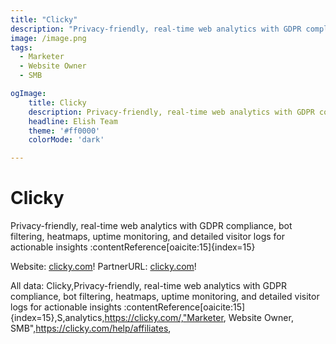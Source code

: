 ```yaml
---
title: "Clicky"
description: "Privacy-friendly, real-time web analytics with GDPR compliance, bot filtering, heatmaps, uptime monitoring, and detailed visitor logs for actionable insights :contentReference[oaicite:15]{index=15}"
image: /image.png
tags: 
  - Marketer
  - Website Owner
  - SMB

ogImage:
    title: Clicky
    description: Privacy-friendly, real-time web analytics with GDPR compliance, bot filtering, heatmaps, uptime monitoring, and detailed visitor logs for actionable insights :contentReference[oaicite:15]{index=15}
    headline: Elish Team
    theme: '#ff0000'
    colorMode: 'dark'

---
```


# Clicky

Privacy-friendly, real-time web analytics with GDPR compliance, bot filtering, heatmaps, uptime monitoring, and detailed visitor logs for actionable insights :contentReference[oaicite:15]{index=15}

Website: [clicky.com](https://clicky.com/)!
PartnerURL: [clicky.com](https://clicky.com/help/affiliates)!

All data:
Clicky,Privacy-friendly, real-time web analytics with GDPR compliance, bot filtering, heatmaps, uptime monitoring, and detailed visitor logs for actionable insights :contentReference[oaicite:15]{index=15},S,analytics,https://clicky.com/,"Marketer, Website Owner, SMB",https://clicky.com/help/affiliates,